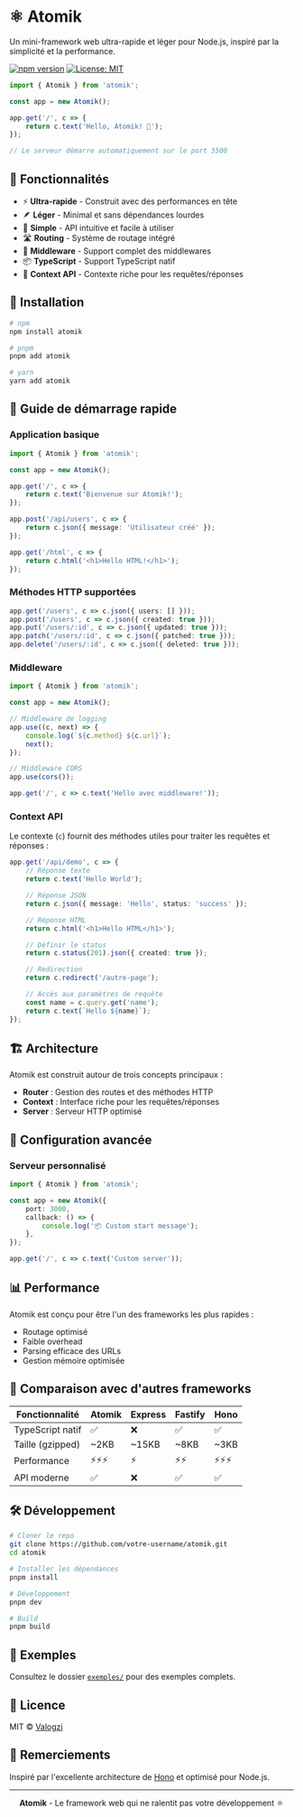 # ⚛️ Atomik

Un mini-framework web ultra-rapide et léger pour Node.js, inspiré par la simplicité et la performance.

[![npm version](https://badge.fury.io/js/atomik.svg)](https://badge.fury.io/js/atomik) [![License: MIT](https://img.shields.io/badge/License-MIT-yellow.svg)](https://opensource.org/licenses/MIT)

```typescript
import { Atomik } from 'atomik';

const app = new Atomik();

app.get('/', c => {
	return c.text('Hello, Atomik! 🚀');
});

// Le serveur démarre automatiquement sur le port 5500
```

## 🌟 Fonctionnalités

- ⚡ **Ultra-rapide** - Construit avec des performances en tête
- 🪶 **Léger** - Minimal et sans dépendances lourdes
- 🔧 **Simple** - API intuitive et facile à utiliser
- 🛣️ **Routing** - Système de routage intégré
- 🔌 **Middleware** - Support complet des middlewares
- 📦 **TypeScript** - Support TypeScript natif
- 🎯 **Context API** - Contexte riche pour les requêtes/réponses

## 🚀 Installation

```bash
# npm
npm install atomik

# pnpm
pnpm add atomik

# yarn
yarn add atomik
```

## 📖 Guide de démarrage rapide

### Application basique

```typescript
import { Atomik } from 'atomik';

const app = new Atomik();

app.get('/', c => {
	return c.text('Bienvenue sur Atomik!');
});

app.post('/api/users', c => {
	return c.json({ message: 'Utilisateur créé' });
});

app.get('/html', c => {
	return c.html('<h1>Hello HTML!</h1>');
});
```

### Méthodes HTTP supportées

```typescript
app.get('/users', c => c.json({ users: [] }));
app.post('/users', c => c.json({ created: true }));
app.put('/users/:id', c => c.json({ updated: true }));
app.patch('/users/:id', c => c.json({ patched: true }));
app.delete('/users/:id', c => c.json({ deleted: true }));
```

### Middleware

```typescript
import { Atomik } from 'atomik';

const app = new Atomik();

// Middleware de logging
app.use((c, next) => {
	console.log(`${c.method} ${c.url}`);
	next();
});

// Middleware CORS
app.use(cors());

app.get('/', c => c.text('Hello avec middleware!'));
```

### Context API

Le contexte (`c`) fournit des méthodes utiles pour traiter les requêtes et réponses :

```typescript
app.get('/api/demo', c => {
	// Réponse texte
	return c.text('Hello World');

	// Réponse JSON
	return c.json({ message: 'Hello', status: 'success' });

	// Réponse HTML
	return c.html('<h1>Hello HTML</h1>');

	// Définir le status
	return c.status(201).json({ created: true });

	// Redirection
	return c.redirect('/autre-page');

	// Accès aux paramètres de requête
	const name = c.query.get('name');
	return c.text(`Hello ${name}`);
});
```

## 🏗️ Architecture

Atomik est construit autour de trois concepts principaux :

- **Router** : Gestion des routes et des méthodes HTTP
- **Context** : Interface riche pour les requêtes/réponses
- **Server** : Serveur HTTP optimisé

## 🔧 Configuration avancée

### Serveur personnalisé

```typescript
import { Atomik } from 'atomik';

const app = new Atomik({
	port: 3000,
	callback: () => {
		console.log('📦 Custom start message');
	},
});

app.get('/', c => c.text('Custom server'));
```

## 📊 Performance

Atomik est conçu pour être l'un des frameworks les plus rapides :

- Routage optimisé
- Faible overhead
- Parsing efficace des URLs
- Gestion mémoire optimisée

## 🤝 Comparaison avec d'autres frameworks

| Fonctionnalité   | Atomik | Express | Fastify | Hono   |
| ---------------- | ------ | ------- | ------- | ------ |
| TypeScript natif | ✅     | ❌      | ✅      | ✅     |
| Taille (gzipped) | ~2KB   | ~15KB   | ~8KB    | ~3KB   |
| Performance      | ⚡⚡⚡ | ⚡      | ⚡⚡    | ⚡⚡⚡ |
| API moderne      | ✅     | ❌      | ✅      | ✅     |

## 🛠️ Développement

```bash
# Cloner le repo
git clone https://github.com/votre-username/atomik.git
cd atomik

# Installer les dépendances
pnpm install

# Développement
pnpm dev

# Build
pnpm build
```

## 📝 Exemples

Consultez le dossier [`exemples/`](./src/exemples/) pour des exemples complets.

## 📄 Licence

MIT © [Valogzi](https://github.com/valogzi)

## 🙏 Remerciements

Inspiré par l'excellente architecture de [Hono](https://hono.dev/) et optimisé pour Node.js.

---

<div align="center">
  <strong>Atomik</strong> - Le framework web qui ne ralentit pas votre développement ⚛️
</div>
